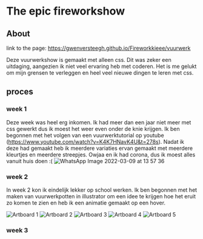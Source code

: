 # The epic fireworkshow

## About
link to the page: https://gwenversteegh.github.io/Fireworkkieee/vuurwerk

Deze vuurwerkshow is gemaakt met alleen css. Dit was zeker een uitdaging, aangezien ik niet veel ervaring heb met coderen. Het is me gelukt om mijn grensen te verleggen en heel veel nieuwe dingen te leren met css.

## proces

### week 1
Deze week was heel erg inkomen. Ik had meer dan een jaar niet meer met css gewerkt dus ik moest het weer even onder de knie krijgen. Ik ben begonnen met het volgen van een vuurwerktutorial op youtube (https://www.youtube.com/watch?v=K4K7HNavK4U&t=278s). Nadat ik deze had gemaakt heb ik meerdere variaties ervan gemaakt met meerdere kleurtjes en meerdere streepjes. Owjaa en ik had corona, dus ik moest alles vanuit huis doen :(
![WhatsApp Image 2022-03-09 at 13 57 36](https://user-images.githubusercontent.com/70900763/157447305-36bde7c9-5a04-4263-a08b-9b5fe7b3168f.jpeg)


### week 2
In week 2 kon ik eindelijk lekker op school werken. 
Ik ben begonnen met het maken van vuurwerkpotten in illustrator om een idee te krijgen hoe het eruit zo komen te zien en heb ik een animatie gemaakt op een hover. 

![Artboard 1](https://user-images.githubusercontent.com/70900763/157446814-01f06cbc-6108-4d5d-862b-4872da54b80a.png) ![Artboard 2](https://user-images.githubusercontent.com/70900763/157446779-762100fb-fe42-4a27-9de7-1bbeee20895c.png)
![Artboard 3](https://user-images.githubusercontent.com/70900763/157446967-9f5da6fa-e7e8-419b-9090-9b4e61889994.png)
![Artboard 4](https://user-images.githubusercontent.com/70900763/157446983-515ab384-e1c2-4c9f-97f8-65158df13e43.png)
![Artboard 5](https://user-images.githubusercontent.com/70900763/157447002-83aab7e4-b714-4023-bedf-1f1b90677373.png)

### week 3

